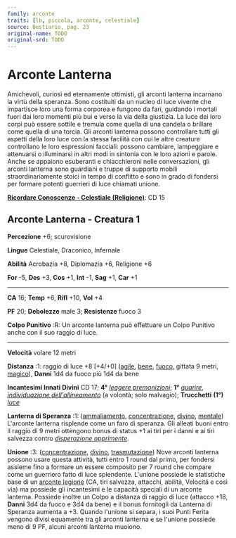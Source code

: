 ```yaml
---
family: arconte
traits: [lb, piccola, arconte, celestiale]
source: Bestiario, pag. 23
original-name: TODO
original-srd: TODO
---
```


# Arconte Lanterna

Amichevoli, curiosi ed eternamente ottimisti, gli arconti lanterna incarnano la
virtù della speranza. Sono costituiti da un nucleo di luce vivente che
impartisce loro una forma corporea e fungono da fari, guidando i mortali fuori
dai loro momenti più bui e verso la via della giustizia. La luce dei loro corpi
può essere sottile e tremula come quella di una candela o brillare come quella
di una torcia. Gli arconti lanterna possono controllare tutti gli aspetti della
loro luce con la stessa facilità con cui le altre creature controllano le loro
espressioni facciali: possono cambiare, lampeggiare e attenuarsi o illuminarsi
in altri modi in sintonia con le loro azioni e parole. Anche se appaiono
esuberanti e chiacchieroni nelle conversazioni, gli arconti lanterna sono
guardiani e truppe di supporto mobili straordinariamente stoici in tempo di
conflitto e sono in grado di fondersi per formare potenti guerrieri di luce
chiamati unione.

**[Ricordare Conoscenze - Celestiale (Religione)](/azioni/ricordare-conoscenze)**:
CD 15

## Arconte Lanterna - Creatura 1

**Percezione** +6; scurovisione

**Lingue** Celestiale, Draconico, Infernale

**Abilità** Acrobazia +8, Diplomazia +6, Religione +6

**For** -5, **Des** +3, **Cos** +1, **Int** -1, **Sag** +1, **Car** +1

---

**CA** 16; **Temp** +6, **Rifl** +10, **Vol** +4

**PF** 20; **Debolezze** male 3; **Resistenze** fuoco 3

**Colpo Punitivo** :R: Un arconte lanterna può effettuare un Colpo Punitivo
anche con il suo raggio di luce.

---

**Velocità** volare 12 metri

**Distanza** :1: raggio di luce +8 \[+4/+0] ([agile](/tratti/agile),
[bene](/tratti/bene), [fuoco](/tratti/fuoco), gittata 9 metri,
[magico](/tratti/magico)), **Danni** 1d4 da fuoco più 1d4 da bene

**Incantesimi Innati Divini** CD 17; **4°**
_[leggere premonizioni](/incantesimi/leggere-premonizioni)_; **1°**
_[guarire](/incantesimi/guarire)_,
_[individuazione dell'allineamento](/incantesimi/individuazione-dellallineamento)_
(a volontà; solo malvagio); **Trucchetti** **(1°)** _[luce](/incantesimi/luce)_

**Lanterna di Speranza** :1: ([ammaliamento](/tratti/ammaliamento),
[concentrazione](/tratti/concentrazione), [divino](/tratti/divino),
[mentale](/tratti/mentale)) L'arconte lanterna risplende come un faro di
speranza. Gli alleati buoni entro il raggio di 9 metri ottengono bonus di status
+1 ai tiri per i danni e ai tiri salvezza contro
_[disperazione opprimente](/incantesimi/disperazione-opprimente)_.

**Unione** :3: ([concentrazione](/tratti/concentrazione),
[divino](/tratti/divino), [trasmutazione](/tratti/trasmutazione)) Nove arconti
lanterna possono usare questa attività, tutti entro 1 round dal primo, per
fondersi assieme fino a formare un essere composito per 7 round che compare come
un guerriero fatto di luce splendente. L'unione possiede le statistiche base di
un [arconte legione](/creature/arconte-legione) (CA, tiri salvezza, attacchi,
abilità, Velocità e così via) ma possiede gli incantesimi e le capacità speciali
di un arconte lanterna. Possiede inoltre un Colpo a distanza di raggio di luce
(attacco +18, **Danni** 3d4 da fuoco e 3d4 da bene) e il bonus fornitogli da
Lanterna di Speranza aumenta a +3. Quando l'unione si separa, i suoi Punti
Ferita vengono divisi equamente tra gli arconti lanterna e se l'unione possiede
meno di 9 PF, alcuni arconti lanterna muoiono.
